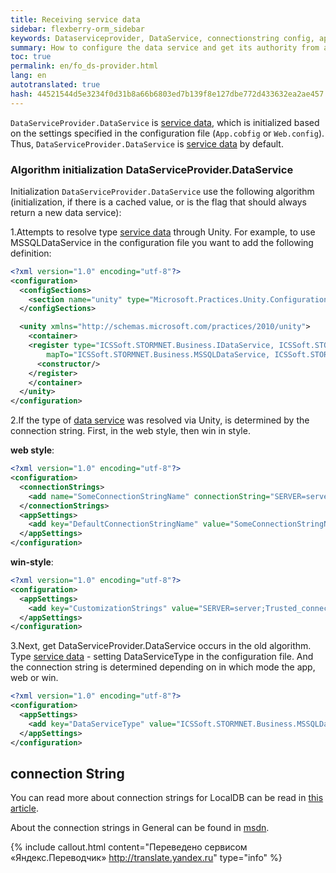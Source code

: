 ```yaml
--- 
title: Receiving service data 
sidebar: flexberry-orm_sidebar 
keywords: Dataserviceprovider, DataService, connectionstring config, app.config web.config 
summary: How to configure the data service and get its authority from anywhere in the application 
toc: true 
permalink: en/fo_ds-provider.html 
lang: en 
autotranslated: true 
hash: 44521544d5e3234f0d31b8a66b6803ed7b139f8e127dbe772d433632ea2ae457 
--- 
```


`DataServiceProvider.DataService` is [service data](fo_data-service.html), which is initialized based on the settings specified in the configuration file (`App.cobfig` or `Web.config`). Thus, `DataServiceProvider.DataService` is [service data](fo_data-service.html) by default. 

### Algorithm initialization DataServiceProvider.DataService 

Initialization `DataServiceProvider.DataService` use the following algorithm (initialization, if there is a cached value, or is the flag that should always return a new data service): 

1.Attempts to resolve type [service data](fo_data-service.html) through Unity. For example, to use MSSQLDataService in the configuration file you want to add the following definition: 

```xml
<?xml version="1.0" encoding="utf-8"?>
<configuration>
  <configSections>
    <section name="unity" type="Microsoft.Practices.Unity.Configuration.UnityConfigurationSection, Microsoft.Practices.Unity.Configuration"/>
  </configSections>

  <unity xmlns="http://schemas.microsoft.com/practices/2010/unity">
    <container>
    <register type="ICSSoft.STORMNET.Business.IDataService, ICSSoft.STORMNET.Business"
        mapTo="ICSSoft.STORMNET.Business.MSSQLDataService, ICSSoft.STORMNET.Business.MSSQLDataService">
      <constructor/>
    </register>
    </container>
  </unity>
</configuration>
``` 

2.If the type of [data service](fo_data-service.html) was resolved via Unity, is determined by the connection string. First, in the web style, then win in style. 

**web style**: 

```xml
<?xml version="1.0" encoding="utf-8"?>
<configuration>
  <connectionStrings>
    <add name="SomeConnectionStringName" connectionString="SERVER=server;Trusted_connection=yes;DATABASE=dbname;" />
  </connectionStrings>
  <appSettings>
    <add key="DefaultConnectionStringName" value="SomeConnectionStringName"/>
  </appSettings>
</configuration>
``` 

**win-style**: 

```xml
<?xml version="1.0" encoding="utf-8"?>
<configuration>
  <appSettings>
    <add key="CustomizationStrings" value="SERVER=server;Trusted_connection=yes;DATABASE=dbname;"/>
  </appSettings>
</configuration>
``` 


3.Next, get DataServiceProvider.DataService occurs in the old algorithm. Type [service data](fo_data-service.html) - setting DataServiceType in the configuration file. And the connection string is determined depending on in which mode the app, web or win. 

```xml
<?xml version="1.0" encoding="utf-8"?>
<configuration>
  <appSettings>
    <add key="DataServiceType" value="ICSSoft.STORMNET.Business.MSSQLDataService, ICSSoft.STORMNET.Business.MSSQLDataService" />
  </appSettings>
</configuration>
``` 

## connection String 

You can read more about connection strings for LocalDB can be read in [this article](fd_sql-express-local-db.html). 

About the connection strings in General can be found in [msdn](https://msdn.microsoft.com/ru-ru/library/ms254500(v=vs.110).aspx). 



{% include callout.html content="Переведено сервисом «Яндекс.Переводчик» <http://translate.yandex.ru>" type="info" %}